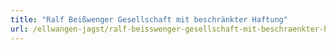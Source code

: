 ```yaml
---
title: "Ralf Beißwenger Gesellschaft mit beschränkter Haftung"
url: /ellwangen-jagst/ralf-beisswenger-gesellschaft-mit-beschraenkter-haftung-2/
---
```

